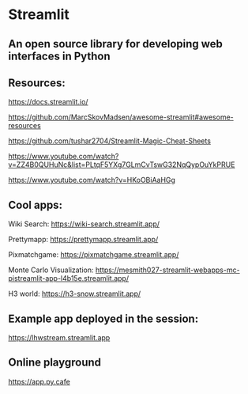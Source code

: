 # Streamlit

## An open source library for developing web interfaces in Python 


## Resources: 

https://docs.streamlit.io/

https://github.com/MarcSkovMadsen/awesome-streamlit#awesome-resources

https://github.com/tushar2704/Streamlit-Magic-Cheat-Sheets

https://www.youtube.com/watch?v=ZZ4B0QUHuNc&list=PLtqF5YXg7GLmCvTswG32NqQypOuYkPRUE

https://www.youtube.com/watch?v=HKoOBiAaHGg


## Cool apps: 

Wiki Search: https://wiki-search.streamlit.app/

Prettymapp: https://prettymapp.streamlit.app/

Pixmatchgame: https://pixmatchgame.streamlit.app/

Monte Carlo Visualization: https://mesmith027-streamlit-webapps-mc-pistreamlit-app-l4b15e.streamlit.app/

H3 world: https://h3-snow.streamlit.app/

## Example app deployed in the session:

https://lhwstream.streamlit.app 

## Online playground 

https://app.py.cafe





